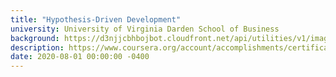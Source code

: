 ```yaml
---
title: "Hypothesis-Driven Development"
university: University of Virginia Darden School of Business
background: https://d3njjcbhbojbot.cloudfront.net/api/utilities/v1/imageproxy/https://coursera-university-assets.s3.amazonaws.com/f2/9b83af4f4a200e807feeb2969f02c9/uva_logo.png?auto=format%2Ccompress&dpr=1&w=80&h=80
description: https://www.coursera.org/account/accomplishments/certificate/26VVKPG5DKKP
date: 2020-08-01 00:00:00 -0400
---
```

